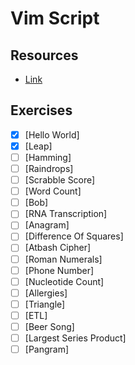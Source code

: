 # Vim Script

Resources
---
- [Link](https://exercism.io/my/tracks/vimscript)

Exercises
---

- [x] [Hello World]
- [x] [Leap]
- [ ] [Hamming]
- [ ] [Raindrops]
- [ ] [Scrabble Score]
- [ ] [Word Count]
- [ ] [Bob]
- [ ] [RNA Transcription]
- [ ] [Anagram]
- [ ] [Difference Of Squares]
- [ ] [Atbash Cipher]
- [ ] [Roman Numerals]
- [ ] [Phone Number]
- [ ] [Nucleotide Count]
- [ ] [Allergies]
- [ ] [Triangle]
- [ ] [ETL]
- [ ] [Beer Song]
- [ ] [Largest Series Product]
- [ ] [Pangram]
